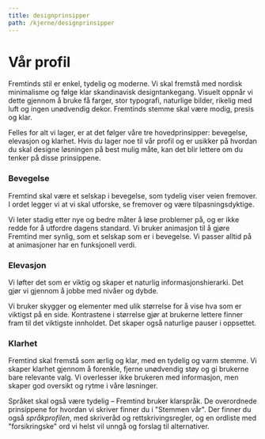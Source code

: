 ```yaml
---
title: designprinsipper
path: /kjerne/designprinsipper
---
```


# Vår profil

Fremtinds stil er enkel, tydelig og moderne. Vi skal fremstå med nordisk minimalisme og følge klar skandinavisk designtankegang. Visuelt oppnår vi dette gjennom å bruke få farger, stor typografi, naturlige bilder, rikelig med luft og ingen unødvendig dekor. Fremtinds stemme skal være modig, presis og klar.

Felles for alt vi lager, er at det følger våre tre hovedprinsipper: bevegelse, elevasjon og klarhet. Hvis  du lager noe til vår profil og er usikker på hvordan du skal designe løsningen på best mulig måte, kan det blir lettere om du tenker på disse prinsippene.


### Bevegelse 
Fremtind skal være et selskap i bevegelse, som tydelig viser veien fremover. I ordet legger vi at vi skal utforske, se fremover og være tilpasningsdyktige.

Vi leter stadig etter nye og bedre måter å løse problemer på, og er ikke redde for å utfordre dagens standard. Vi bruker animasjon til å gjøre Fremtind mer synlig, som et selskap som er i bevegelse. Vi passer alltid på at animasjoner har en funksjonell verdi.


### Elevasjon
Vi løfter det som er viktig og skaper et naturlig informasjonshierarki. Det gjør vi gjennom å jobbe med nivåer og dybde.

Vi bruker skygger og elementer med ulik størrelse for å vise hva som er viktigst på en side. Kontrastene i størrelse gjør at brukerne lettere finner fram til det viktigste innholdet. Det skaper også naturlige pauser i oppsettet.


### Klarhet
Fremtind skal fremstå som ærlig og klar, med en tydelig og varm stemme. Vi skaper klarhet gjennom å forenkle, fjerne unødvendig støy og gi brukerne bare relevante valg. Vi overlesser ikke brukeren med informasjon, men skaper god oversikt og rytme i våre løsninger.

Språket skal også være tydelig – Fremtind bruker klarspråk. De overordnede prinsippene for hvordan vi skriver finner du i "Stemmen vår". Der finner du også _språkprofilen_, med skriveråd og rettskrivingsregler, og en ordliste med "forsikringske" ord vi helst vil unngå og forslag til alternativer.

